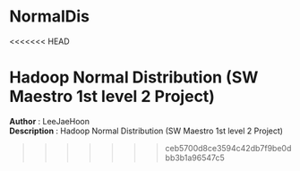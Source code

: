 NormalDis
=========

<<<<<<< HEAD

Hadoop Normal Distribution (SW Maestro 1st level 2 Project)
=======
**Author** : LeeJaeHoon  
**Description** : Hadoop Normal Distribution (SW Maestro 1st level 2 Project)
>>>>>>> ceb5700d8ce3594c42db7f9be0dbb3b1a96547c5
